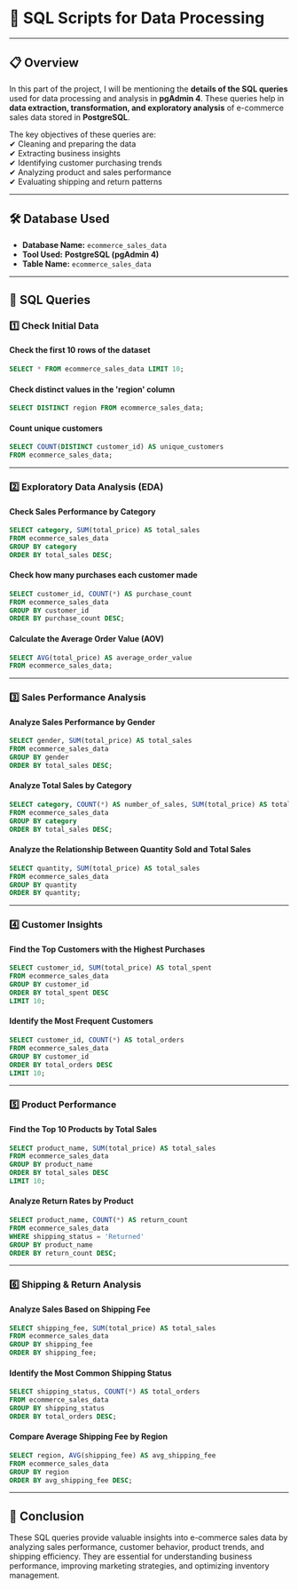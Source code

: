 # 📌 SQL Scripts for Data Processing  


---

## 📋 Overview  

In this part of the project, I will be mentioning the **details of the SQL queries** used for data processing and analysis in **pgAdmin 4**. These queries help in **data extraction, transformation, and exploratory analysis** of e-commerce sales data stored in **PostgreSQL**.  

The key objectives of these queries are:  
✔ Cleaning and preparing the data  
✔ Extracting business insights  
✔ Identifying customer purchasing trends  
✔ Analyzing product and sales performance  
✔ Evaluating shipping and return patterns  

---

## 🛠 Database Used  

- **Database Name:** `ecommerce_sales_data`  
- **Tool Used:** **PostgreSQL (pgAdmin 4)**  
- **Table Name:** `ecommerce_sales_data`  

---

## 📝 SQL Queries  

### 1️⃣ **Check Initial Data**  

#### **Check the first 10 rows of the dataset**  
```sql
SELECT * FROM ecommerce_sales_data LIMIT 10;
```

#### **Check distinct values in the 'region' column**  
```sql
SELECT DISTINCT region FROM ecommerce_sales_data;
```

#### **Count unique customers**  
```sql
SELECT COUNT(DISTINCT customer_id) AS unique_customers 
FROM ecommerce_sales_data;
```

---

### 2️⃣ **Exploratory Data Analysis (EDA)**  

#### **Check Sales Performance by Category**  
```sql
SELECT category, SUM(total_price) AS total_sales
FROM ecommerce_sales_data
GROUP BY category
ORDER BY total_sales DESC;
```

#### **Check how many purchases each customer made**  
```sql
SELECT customer_id, COUNT(*) AS purchase_count
FROM ecommerce_sales_data
GROUP BY customer_id
ORDER BY purchase_count DESC;
```

#### **Calculate the Average Order Value (AOV)**  
```sql
SELECT AVG(total_price) AS average_order_value 
FROM ecommerce_sales_data;
```

---

### 3️⃣ **Sales Performance Analysis**  

#### **Analyze Sales Performance by Gender**  
```sql
SELECT gender, SUM(total_price) AS total_sales
FROM ecommerce_sales_data
GROUP BY gender
ORDER BY total_sales DESC;
```

#### **Analyze Total Sales by Category**  
```sql
SELECT category, COUNT(*) AS number_of_sales, SUM(total_price) AS total_sales
FROM ecommerce_sales_data
GROUP BY category
ORDER BY total_sales DESC;
```

#### **Analyze the Relationship Between Quantity Sold and Total Sales**  
```sql
SELECT quantity, SUM(total_price) AS total_sales
FROM ecommerce_sales_data
GROUP BY quantity
ORDER BY quantity;
```

---

### 4️⃣ **Customer Insights**  

#### **Find the Top Customers with the Highest Purchases**  
```sql
SELECT customer_id, SUM(total_price) AS total_spent
FROM ecommerce_sales_data
GROUP BY customer_id
ORDER BY total_spent DESC
LIMIT 10;
```

#### **Identify the Most Frequent Customers**  
```sql
SELECT customer_id, COUNT(*) AS total_orders
FROM ecommerce_sales_data
GROUP BY customer_id
ORDER BY total_orders DESC
LIMIT 10;
```

---

### 5️⃣ **Product Performance**  

#### **Find the Top 10 Products by Total Sales**  
```sql
SELECT product_name, SUM(total_price) AS total_sales
FROM ecommerce_sales_data
GROUP BY product_name
ORDER BY total_sales DESC
LIMIT 10;
```

#### **Analyze Return Rates by Product**  
```sql
SELECT product_name, COUNT(*) AS return_count
FROM ecommerce_sales_data
WHERE shipping_status = 'Returned'
GROUP BY product_name
ORDER BY return_count DESC;
```

---

### 6️⃣ **Shipping & Return Analysis**  

#### **Analyze Sales Based on Shipping Fee**  
```sql
SELECT shipping_fee, SUM(total_price) AS total_sales
FROM ecommerce_sales_data
GROUP BY shipping_fee
ORDER BY shipping_fee;
```

#### **Identify the Most Common Shipping Status**  
```sql
SELECT shipping_status, COUNT(*) AS total_orders
FROM ecommerce_sales_data
GROUP BY shipping_status
ORDER BY total_orders DESC;
```

#### **Compare Average Shipping Fee by Region**  
```sql
SELECT region, AVG(shipping_fee) AS avg_shipping_fee
FROM ecommerce_sales_data
GROUP BY region
ORDER BY avg_shipping_fee DESC;
```

---

## 🚀 Conclusion  

These SQL queries provide valuable insights into e-commerce sales data by analyzing sales performance, customer behavior, product trends, and shipping efficiency. They are essential for understanding business performance, improving marketing strategies, and optimizing inventory management.
